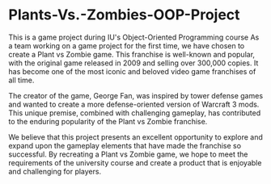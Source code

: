 # Plants-Vs.-Zombies-OOP-Project
This is a game project during IU's Object-Oriented Programming course
As a team working on a game project for the first time, we have chosen to create a Plant vs Zombie game. This franchise is well-known and popular, with the original game released in 2009 and selling over 300,000 copies. It has become one of the most iconic and beloved video game franchises of all time.

The creator of the game, George Fan, was inspired by tower defense games and wanted to create a more defense-oriented version of Warcraft 3 mods. This unique premise, combined with challenging gameplay, has contributed to the enduring popularity of the Plant vs Zombie franchise.

We believe that this project presents an excellent opportunity to explore and expand upon the gameplay elements that have made the franchise so successful. By recreating a Plant vs Zombie game, we hope to meet the requirements of the university course and create a product that is enjoyable and challenging for players.
